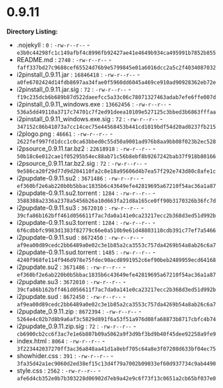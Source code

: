 0.9.11
======

**Directory Listing:**

 - .nojekyll : `0` : `-rw-r--r--` - `e3b0c44298fc1c149afbf4c8996fb92427ae41e4649b934ca495991b7852b855`
 - README.md : `2740` : `-rw-r--r--` - `faff337bd27c9688cef65524d76b9e5799845e01a6016dcc2a5c2f4034087032`
 - i2pinstall_0.9.11.jar : `16846418` : `-rw-r--r--` - `a0fe6702424d14fdb8697aa34fae0f5960dd6045a469ce910ad90928362eb72e`
 - i2pinstall_0.9.11.jar.sig : `72` : `-rw-r--r--` - `f19c235dcb6b689b87d522daeefcc5a33c06c78071327463adab7efe6ffe007d`
 - i2pinstall_0.9.11_windows.exe : `13662456` : `-rw-r--r--` - `536a5dd49110a3717c74701c7f2ed91deea10109e527125c3bbed3b6863fffaa`
 - i2pinstall_0.9.11_windows.exe.sig : `72` : `-rw-r--r--` - `347152c86b41073a7cc14cec75e44568453b441cd1019bdf54d20ad0237fb215`
 - i2plogo.png : `46661` : `-rw-r--r--` - `2622fef997fd1dcc1c0ca63bbed0c55d50a9001ad976b8aa9bb08f023b2ec528`
 - i2psource_0.9.11.tar.bz2 : `22618918` : `-rw-r--r--` - `50b18c6e012cae1f05295b54ec88ab71c56b8ebf8b9267242bab37f918b80166`
 - i2psource_0.9.11.tar.bz2.sig : `72` : `-rw-r--r--` - `9e586ca20f29d77d9d204110fa2c8e18a95606d4b7ea57f292e743d80c8afe1c`
 - i2pupdate-0.9.11.su2 : `3671486` : `-rw-r--r--` - `ef360bf2e6ab220b0b5bbac1835b6c43649efe42819695a67210f54ac36a1a87`
 - i2pupdate-0.9.11.su2.torrent : `1284` : `-rw-r--r--` - `3588388a2336a2378a5456b26a10d663fa21d8a165ce0ff90b3170326b36fc7d`
 - i2pupdate-0.9.11.su3 : `3672010` : `-rw-r--r--` - `39cfa86b162bff461d056611f7ac7da0a141e0ca23217ecc2b368d3ed51d992b`
 - i2pupdate-0.9.11.su3.torrent : `1284` : `-rw-r--r--` - `6f6cdbbfc9983d1383f82779c66e0a510b9e61d48803110cdb391c77ef7a5466`
 - i2pupdate-0.9.11.sud : `8672450` : `-rw-r--r--` - `af9ea00d89cedc2bb6489a0e02c3e1b85a2ca3553c757da4269b54a8ab26c6a7`
 - i2pupdate-0.9.11.sud.torrent : `1485` : `-rw-r--r--` - `4240f968fe114f946d978e75fdec90acd8991952c6ef90beb2489959ecd64168`
 - i2pupdate.su2 : `3671486` : `-rw-r--r--` - `ef360bf2e6ab220b0b5bbac1835b6c43649efe42819695a67210f54ac36a1a87`
 - i2pupdate.su3 : `3672010` : `-rw-r--r--` - `39cfa86b162bff461d056611f7ac7da0a141e0ca23217ecc2b368d3ed51d992b`
 - i2pupdate.sud : `8672450` : `-rw-r--r--` - `af9ea00d89cedc2bb6489a0e02c3e1b85a2ca3553c757da4269b54a8ab26c6a7`
 - i2pupdate_0.9.11.zip : `8672394` : `-rw-r--r--` - `5264e4c02b7d8b9a6af3c5829d891f6a53f51a976d08fa68873b8717cbfc4b74`
 - i2pupdate_0.9.11.zip.sig : `72` : `-rw-r--r--` - `cb6900cb2cc6f3ac7e1e6b807b09a5062a9f3d9bf3bd9b40f45dee92258a9fe9`
 - index.html : `8064` : `-rw-r--r--` - `3f223442037270ff3ac36a848aa41d1a8ebf705c64a8e3f07208d633bf04ec75`
 - showhider.css : `391` : `-rw-r--r--` - `3fa35d42a1ec9060d2ed38ef15c13d4f79a7002b09033ef60d937734c9ab4490`
 - style.css : `2562` : `-rw-r--r--` - `afe6d4cb352e0b7b303228d06902d7eb9a42e9c6f73f13c0651a2cb65bf037e0`
